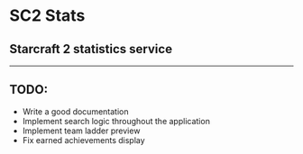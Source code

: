 # SC2 Stats

## Starcraft 2 statistics service

---

## TODO:

-   Write a good documentation
-   Implement search logic throughout the application
-   Implement team ladder preview
-   Fix earned achievements display
